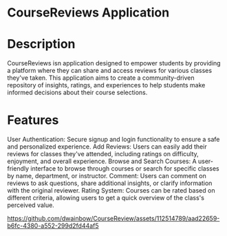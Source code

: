 # CourseReviews Application

# Description 
CourseReviews isn application designed to empower students by providing a platform where they can share and access reviews for various classes they've taken. This application aims to create a community-driven repository of insights, ratings, and experiences to help students make informed decisions about their course selections. 

# Features
User Authentication: Secure signup and login functionality to ensure a safe and personalized experience.
Add Reviews: Users can easily add their reviews for classes they've attended, including ratings on difficulty, enjoyment, and overall experience.
Browse and Search Courses: A user-friendly interface to browse through courses or search for specific classes by name, department, or instructor.
Comment: Users can comment on reviews to ask questions, share additional insights, or clarify information with the original reviewer.
Rating System: Courses can be rated based on different criteria, allowing users to get a quick overview of the class's perceived value.


https://github.com/dwainbow/CourseReview/assets/112514789/aad22659-b6fc-4380-a552-299d2fd44af5


